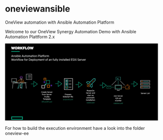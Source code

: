 # oneviewansible
OneView automation with Ansible Automation Platform

Welcome to our OneView Synergy Automation Demo with Ansible Automation Plattform 2.x

<p dir="auto"><a target="_blank" rel="noopener noreferrer" href="/images/AAP-Workflow.jpg"><img src="/images/AAP-Workflow.jpg" alt="Workflow" style="max-width: 100%;"></a></p>

For how to build the execution environment have a look into the folder oneview-ee


